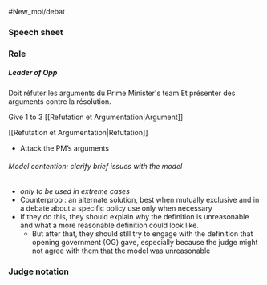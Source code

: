 #New_moi/debat

### Speech sheet


### Role
##### Leader of Opp 
Doit réfuter les arguments du Prime Minister's team 
Et présenter des arguments contre la résolution.

Give 1 to 3 [[Refutation et Argumentation|Argument]]

[[Refutation et Argumentation|Refutation]]
- Attack the PM’s arguments


###### Model contention: clarify brief issues with the model 
- *only to be used in extreme cases*
- Counterprop : an alternate solution, best when mutually exclusive and in a debate about a specific policy  use only when necessary
- If they do this, they should explain why the definition is unreasonable and what a more reasonable definition could look like. 
	- But after that, they should still try to engage with the definition that opening government (OG) gave, especially because the judge might not agree with them that the model was unreasonable

### Judge notation

